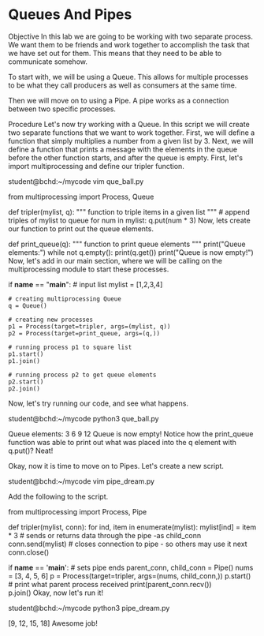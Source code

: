 # Queues And Pipes
Objective
In this lab we are going to be working with two separate process. We want them to be friends and work together to accomplish the task that we have set out for them. This means that they need to be able to communicate somehow.

To start with, we will be using a Queue. This allows for multiple processes to be what they call producers as well as consumers at the same time.

Then we will move on to using a Pipe. A pipe works as a connection between two specific processes.

Procedure
Let's now try working with a Queue. In this script we will create two separate functions that we want to work together. First, we will define a function that simply multiplies a number from a given list by 3. Next, we will define a function that prints a message with the elements in the queue before the other function starts, and after the queue is empty. First, let's import multiprocessing and define our tripler function.

student@bchd:~/mycode vim que_ball.py


from multiprocessing import Process, Queue

def tripler(mylist, q):
    """
    function to triple items in a given list
    """
    # append triples of mylist to queue
    for num in mylist:
       q.put(num * 3)
Now, lets create our function to print out the queue elements.


def print_queue(q):
    """
    function to print queue elements
    """
    print("Queue elements:")
    while not q.empty():
        print(q.get())
    print("Queue is now empty!")
Now, let's add in our main section, where we will be calling on the multiprocessing module to start these processes.


if __name__ == "__main__":
    # input list
    mylist = [1,2,3,4]

    # creating multiprocessing Queue
    q = Queue()

    # creating new processes
    p1 = Process(target=tripler, args=(mylist, q))
    p2 = Process(target=print_queue, args=(q,))

    # running process p1 to square list
    p1.start()
    p1.join()

    # running process p2 to get queue elements
    p2.start()
    p2.join()
Now, let's try running our code, and see what happens.

student@bchd:~/mycode python3 que_ball.py


 Queue elements:
 3
 6
 9
 12
 Queue is now empty!
Notice how the print_queue function was able to print out what was placed into the q element with q.put()? Neat!

Okay, now it is time to move on to Pipes. Let's create a new script.

student@bchd:~/mycode vim pipe_dream.py

Add the following to the script.


from multiprocessing import Process, Pipe

def tripler(mylist, conn):
    for ind, item in enumerate(mylist):
        mylist[ind] = item * 3
    # sends or returns data through the pipe -as child_conn
    conn.send(mylist)
    # closes connection to pipe - so others may use it next
    conn.close()

if __name__ == '__main__':
    # sets pipe ends
    parent_conn, child_conn = Pipe()
    nums = [3, 4, 5, 6]
    p = Process(target=tripler, args=(nums, child_conn,))
    p.start()
    # print what parent process received
    print(parent_conn.recv())   
    p.join()
Okay, now let's run it!

student@bchd:~/mycode python3 pipe_dream.py


 [9, 12, 15, 18]
Awesome job!
